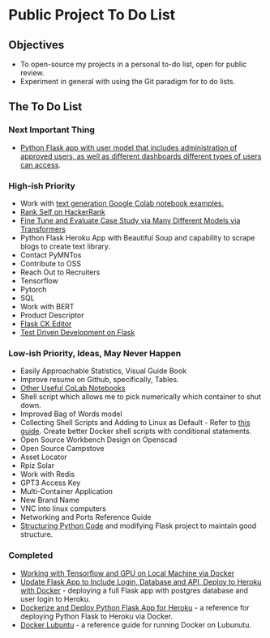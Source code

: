 # Public Project To Do List

## Objectives

* To open-source my projects in a personal to-do list, open for public review.
* Experiment in general with using the Git paradigm for to do lists.

## The To Do List

### Next Important Thing

* [Python Flask app with user model that includes administration of approved users, as well as different dashboards different types of users can access](https://github.com/pwdel/userlevelmodelsflask).

### High-ish Priority

* Work with [text generation Google Colab notebook examples.](https://github.com/pwdel/textgeneratornotes)
* [Rank Self on HackerRank](https://www.hackerrank.com/)
* [Fine Tune and Evaluate Case Study via Many Different Models via Transformers](https://huggingface.co/transformers/training.html)
* Python Flask Heroku App with Beautiful Soup and capability to scrape blogs to create text library.
* Contact PyMNTos
* Contribute to OSS
* Reach Out to Recruiters
* Tensorflow
* Pytorch
* SQL
* Work with BERT
* Product Descriptor
* [Flask CK Editor](https://github.com/greyli/flask-ckeditor)
* [Test Driven Development on Flask](https://github.com/pwdel/unittestflask)

### Low-ish Priority, Ideas, May Never Happen

* Easily Approachable Statistics, Visual Guide Book
* Improve resume on Github, specifically, Tables.
* [Other Useful CoLab Notebooks](https://devminator.com/forums/topic/list-of-natural-language-processing-nlp-google-colab-notebooks/)
* Shell script which allows me to pick numerically which container to shut down.
* Improved Bag of Words model
* Collecting Shell Scripts and Adding to Linux as Default - Refer to [this guide](https://www.tecmint.com/write-custom-shell-functions-and-libraries-in-linux/).  Create better Docker shell scripts with conditional statements.
* Open Source Workbench Design on Openscad
* Open Source Campstove
* Asset Locator
* Rpiz Solar
* Work with Redis
* GPT3 Access Key
* Multi-Container Application
* New Brand Name
* VNC into linux computers
* Networking and Ports Reference Guide
* [Structuring Python Code](https://docs.python-guide.org/writing/structure/) and modifying Flask project to maintain good structure.

### Completed

* [Working with Tensorflow and GPU on Local Machine via Docker](https://github.com/pwdel/nvidialubuntutensorflow)
* [Update Flask App to Include Login, Database and API, Deploy to Heroku with Docker](https://github.com/pwdel/postgresloginapiherokudockerflask) - deploying a full Flask app with postgres database and user login to Heroku.
* [Dockerize and Deploy Python Flask App for Heroku](https://github.com/pwdel/herokudockerflask) - a reference for deploying Python Flask to Heroku via Docker.
* [Docker Lubuntu](https://github.com/pwdel/dockerlubuntu) - a reference guide for running Docker on Lubunutu.
